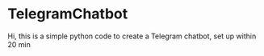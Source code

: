 # TelegramChatbot

Hi, this is a simple python code to create a Telegram chatbot, set up within 20 min
